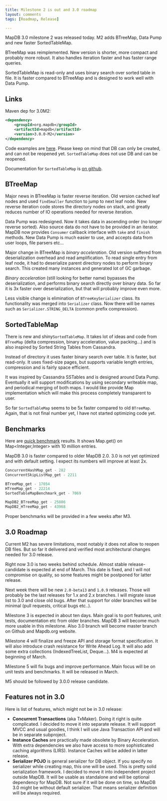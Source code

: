 ```yaml
---
title: Milestone 2 is out and 3.0 roadmap
layout: comments
tags: [Roadmap, Release]

---
```


MapDB 3.0 milestone 2 was released today. M2 adds BTreeMap, Data Pump and new faster SortedTableMap.

BTreeMap was reimplemented. New version is shorter, more compact and probably more robust. It also handles iteration faster and has faster range queries.

SortedTableMap is read-only and uses binary search over sorted table in file. It is faster compared to BTreeMap and is designed to work well with Data Pump.

Links
-----

Maven dep for 3.0M2:

```xml
<dependency>
    <groupId>org.mapdb</groupId>
    <artifactId>mapdb</artifactId>
    <version>3.0.0-M2</version>
</dependency>
```

Code examples are [here](https://github.com/jankotek/mapdb/tree/mapdb3/mapdb-site/src/test/java/doc). Please keep on mind that DB can only be created, and can not be reopened yet. `SortedTableMap` does not use DB and can be reopened.

Documentation for `SortedTableMap` is [on github](https://raw.githubusercontent.com/jankotek/mapdb/mapdb3/mapdb-site/doc/sortedtablemap.rst).

BTreeMap
--------

Major news in BTreeMap is faster reverse iteration. Old version cached leaf nodes and used `findSmaller` function to jump to next leaf node. New reverse iteration code stores the directory nodes on stack, and greatly reduces number of IO operations needed for reverse iteration.

Data Pump was redesigned. Now it takes data in ascending order (no longer reverse sorted). Also source data do not have to be provided in an iterator. MapDB now provides `Consumer` callback interface with `take` and `finish` methods. New Data Pump is much easier to use, and accepts data from user loops, file parsers etc...

Major change in BTreeMap is *binary acceleration*. Old version suffered from deserialization overhead and read amplification. To read single entry from leaf node, it had to deserialize parent directory nodes to perform binary search. This created many instances and generated lot of GC garbage.

*Binary acceleration* (still looking for better name) bypasses the deserialization, and performs binary search directly over binary data. So far it is 3x faster over deserialization, but that will probably improve even more.

Less visible change is elimination of `BTreeKeySerializer` class. Its functionality was merged into `Serializer` class. Now there will be names such as `Serializer.STRING_DELTA` (common prefix compression).

SortedTableMap
--------------

There is new and shiny`SortedTableMap`. It takes lot of ideas and code from `BTreeMap` (delta compression, binary acceleration, value packing...) and is also inspired by Sorted String Tables from Cassandra.

Instead of directory it uses faster binary search over table. It is faster, but read-only. It uses fixed-size pages, but supports variable length entries, compression and is fairly space efficient.

It was inspired by Cassandra SSTables and is designed around Data Pump. Eventually it will support modifications by using secondary writeable map, and periodical merging of both maps. I would like provide Map implementation which will make this process completely transparent to user.

So far `SortedTableMap` seems to be 5x faster compared to old `BTreeMap`. Again, that is not final number yet, I have not started optimizing code yet.

Benchmarks
----------

Here are [quick benchmark](https://github.com/jankotek/mapdb/tree/mapdb3/mapdb-benchmark/src/test/java/org/mapdb/benchmark) results. It shows Map.get() on Map&lt;Integer,Integer&gt; with 10 million entries.

MapDB 3.0 is faster compared to older MapDB 2.0. 3.0 is not yet optimized and with default setting. I expect its numbers will improve at least 2x.

```java
ConcurrentHashMap_get - 282
ConcurrentSkipListMap_get - 2211

BTreeMap_get - 17054
HTreeMap_get - 22214
SortedTableMapBenchmark_get - 7069

MapDB2_BTreeMap_get - 25886
MapDB2_HTreeMap_get - 43968
```

Proper benchmarks will be provided in a few weeks after M3.

3.0 Roadmap
-----------

Current M2 has severe limitations, most notably it does not allow to reopen DB files. But so far it delivered and verified most architectural changes needed for 3.0 release.

Right now 3.0 is two weeks behind schedule. Almost stable release-candidate is expected at end of March. This date is fixed, and I will not compromise on quality, so some features might be postponed for latter release.

Next week there will be new `2.0-beta13` and `1.0.9` releases. Those will probably be the last releases for 1.x and 2.x branches. I will migrate issue list to 3.0 and close old bugs. After that support for older branches will be minimal (pull requests, critical bugs etc..).

Milestone 3 is expected in about ten days. Main goal is to port features, unit tests, documentation etc from older branches. MapDB 3 will become much more usable in this milestone. Also 3.0 branch will become master branch on Github and Mapdb.org website.

Milestone 4 will finalize and freeze API and storage format specification. It will also introduce crash resistance for Write Ahead Log. It will also add some extra collections (IndexedTreeList, Deque...). M4 is expected at beginning of March.

Milestone 5 will fix bugs and improve performance. Main focus will be on unit tests and benchmarks. It will be released in March.

M5 should be followed by 3.0.0 release candidate.

Features not in 3.0
-------------------

Here is list of features, which might not be in 3.0 release:

-   **Concurrent Transactions** (aka TxMaker). Doing it right is quite complicated. I decided to move it into separate release. It will support MVCC and usual goodies, I think I will use Java Transaction API and will be in separate subproject.
-   **Instance Caches** are practically made obsolete by Binary Acceleration. With extra dependencies we also have access to more sophisticated caching algorithms (LIRS). Instance Caches will be added in latter release.
-   **Serializer POJO** is general serializer for DB object. If you specify no serializer while creating map, this one will be used. This is pretty solid serialization framework. I decided to move it into independent project outside MapDB. It will be usable as standalone and will be optional dependency for MapDB. Not sure if it will be done on time, so MapDB 3.0 might be without default serializer. That means serializer definition will be always required.


